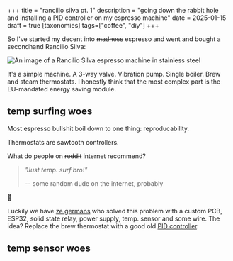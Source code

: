 +++
title = "rancilio silva pt. 1"
description = "going down the rabbit hole and installing a PID controller on my espresso machine"
date = 2025-01-15
draft = true
[taxonomies]
tags=["coffee", "diy"]
+++

So I've started my decent into ~~madness~~ espresso and went and bought a
secondhand Rancilio Silva:

![An image of a Rancilio Silva espresso machine in stainless steel]()

It's a simple machine. A 3-way valve. Vibration pump. Single boiler. Brew and
steam thermostats. I honestly think that the most complex part is the
EU-mandated energy saving module.

## temp surfing woes

Most espresso bullshit boil down to one thing: reproducability.

Thermostats are sawtooth controllers.

What do people on ~~reddit~~ internet recommend?

> <em>"Just temp. surf bro!"</em>
>
> -- some random dude on the internet, probably

:facepalm:

Luckily we have [ze germans](https://github.com/clevercoffee) who solved this
problem with a custom PCB, ESP32, solid state relay, power supply, temp.
sensor and some wire. The idea? Replace the brew thermostat with a good old
[PID controller](https://en.wikipedia.org/wiki/Proportional%E2%80%93integral%E2%80%93derivative_controller).

## temp sensor woes


